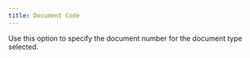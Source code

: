 ```yaml
---
title: Document Code
---
```



Use this option to specify the document number for the document type selected.
